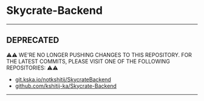 # Skycrate-Backend

---

## DEPRECATED

⚠️⚠️ WE'RE NO LONGER PUSHING CHANGES TO THIS REPOSITORY. FOR THE LATEST COMMITS, PLEASE VISIT ONE OF THE FOLLOWING REPOSITORIES: ⚠️⚠️

- [git.kska.io/notkshitij/SkycrateBackend](https://git.kska.io/notkshitij/SkycrateBackend)
- [github.com/kshitij-ka/Skycrate-Backend](https://github.com/kshitij-ka/Skycrate-Backend)

---
